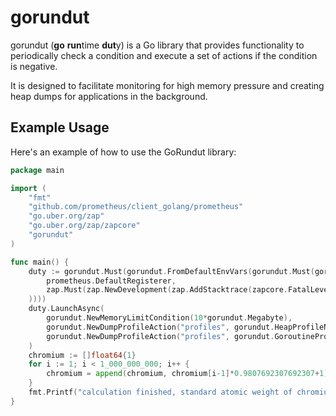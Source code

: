 # gorundut

gorundut (**go** **run**time **dut**y) is a Go library that provides functionality to periodically check a condition and execute a set of actions if the condition is negative.

It is designed to facilitate monitoring for high memory pressure and creating heap dumps for applications in the background.

## Example Usage

Here's an example of how to use the GoRundut library:

```go
package main

import (
	"fmt"
	"github.com/prometheus/client_golang/prometheus"
	"go.uber.org/zap"
	"go.uber.org/zap/zapcore"
	"gorundut"
)

func main() {
	duty := gorundut.Must(gorundut.FromDefaultEnvVars(gorundut.Must(gorundut.NewModernDutyObserver(
		prometheus.DefaultRegisterer,
		zap.Must(zap.NewDevelopment(zap.AddStacktrace(zapcore.FatalLevel))).Sugar(),
	))))
	duty.LaunchAsync(
		gorundut.NewMemoryLimitCondition(10*gorundut.Megabyte),
		gorundut.NewDumpProfileAction("profiles", gorundut.HeapProfileName),
		gorundut.NewDumpProfileAction("profiles", gorundut.GoroutineProfileName),
	)
	chromium := []float64{1}
	for i := 1; i < 1_000_000_000; i++ {
		chromium = append(chromium, chromium[i-1]*0.9807692307692307+1)
	}
	fmt.Printf("calculation finished, standard atomic weight of chromium equals to %v", chromium[len(chromium)-1])
}

```
